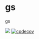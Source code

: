 # gs
gs

![](https://travis-ci.org/Presageee/gs.svg?branch=dev) [![codecov](https://codecov.io/gh/Presageee/gs/branch/master/graph/badge.svg)](https://codecov.io/gh/Presageee/gs)
